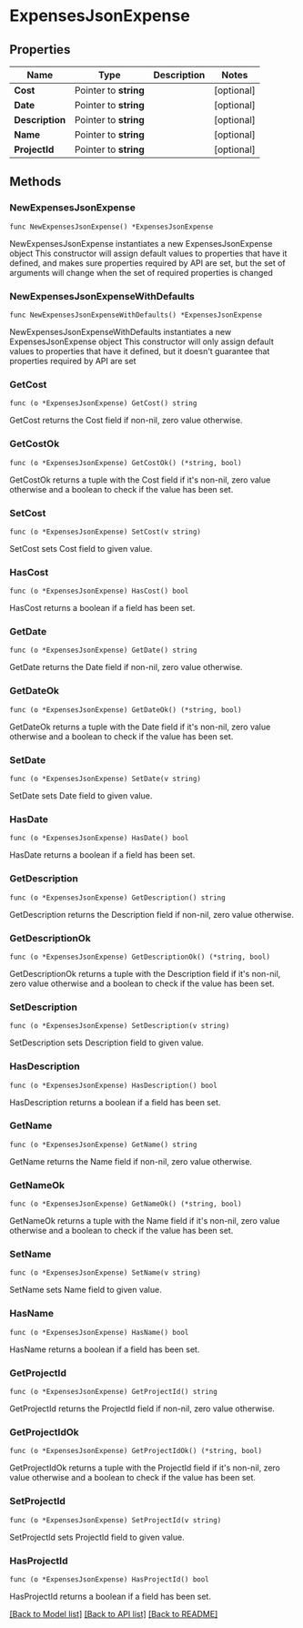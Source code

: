 # ExpensesJsonExpense

## Properties

Name | Type | Description | Notes
------------ | ------------- | ------------- | -------------
**Cost** | Pointer to **string** |  | [optional] 
**Date** | Pointer to **string** |  | [optional] 
**Description** | Pointer to **string** |  | [optional] 
**Name** | Pointer to **string** |  | [optional] 
**ProjectId** | Pointer to **string** |  | [optional] 

## Methods

### NewExpensesJsonExpense

`func NewExpensesJsonExpense() *ExpensesJsonExpense`

NewExpensesJsonExpense instantiates a new ExpensesJsonExpense object
This constructor will assign default values to properties that have it defined,
and makes sure properties required by API are set, but the set of arguments
will change when the set of required properties is changed

### NewExpensesJsonExpenseWithDefaults

`func NewExpensesJsonExpenseWithDefaults() *ExpensesJsonExpense`

NewExpensesJsonExpenseWithDefaults instantiates a new ExpensesJsonExpense object
This constructor will only assign default values to properties that have it defined,
but it doesn't guarantee that properties required by API are set

### GetCost

`func (o *ExpensesJsonExpense) GetCost() string`

GetCost returns the Cost field if non-nil, zero value otherwise.

### GetCostOk

`func (o *ExpensesJsonExpense) GetCostOk() (*string, bool)`

GetCostOk returns a tuple with the Cost field if it's non-nil, zero value otherwise
and a boolean to check if the value has been set.

### SetCost

`func (o *ExpensesJsonExpense) SetCost(v string)`

SetCost sets Cost field to given value.

### HasCost

`func (o *ExpensesJsonExpense) HasCost() bool`

HasCost returns a boolean if a field has been set.

### GetDate

`func (o *ExpensesJsonExpense) GetDate() string`

GetDate returns the Date field if non-nil, zero value otherwise.

### GetDateOk

`func (o *ExpensesJsonExpense) GetDateOk() (*string, bool)`

GetDateOk returns a tuple with the Date field if it's non-nil, zero value otherwise
and a boolean to check if the value has been set.

### SetDate

`func (o *ExpensesJsonExpense) SetDate(v string)`

SetDate sets Date field to given value.

### HasDate

`func (o *ExpensesJsonExpense) HasDate() bool`

HasDate returns a boolean if a field has been set.

### GetDescription

`func (o *ExpensesJsonExpense) GetDescription() string`

GetDescription returns the Description field if non-nil, zero value otherwise.

### GetDescriptionOk

`func (o *ExpensesJsonExpense) GetDescriptionOk() (*string, bool)`

GetDescriptionOk returns a tuple with the Description field if it's non-nil, zero value otherwise
and a boolean to check if the value has been set.

### SetDescription

`func (o *ExpensesJsonExpense) SetDescription(v string)`

SetDescription sets Description field to given value.

### HasDescription

`func (o *ExpensesJsonExpense) HasDescription() bool`

HasDescription returns a boolean if a field has been set.

### GetName

`func (o *ExpensesJsonExpense) GetName() string`

GetName returns the Name field if non-nil, zero value otherwise.

### GetNameOk

`func (o *ExpensesJsonExpense) GetNameOk() (*string, bool)`

GetNameOk returns a tuple with the Name field if it's non-nil, zero value otherwise
and a boolean to check if the value has been set.

### SetName

`func (o *ExpensesJsonExpense) SetName(v string)`

SetName sets Name field to given value.

### HasName

`func (o *ExpensesJsonExpense) HasName() bool`

HasName returns a boolean if a field has been set.

### GetProjectId

`func (o *ExpensesJsonExpense) GetProjectId() string`

GetProjectId returns the ProjectId field if non-nil, zero value otherwise.

### GetProjectIdOk

`func (o *ExpensesJsonExpense) GetProjectIdOk() (*string, bool)`

GetProjectIdOk returns a tuple with the ProjectId field if it's non-nil, zero value otherwise
and a boolean to check if the value has been set.

### SetProjectId

`func (o *ExpensesJsonExpense) SetProjectId(v string)`

SetProjectId sets ProjectId field to given value.

### HasProjectId

`func (o *ExpensesJsonExpense) HasProjectId() bool`

HasProjectId returns a boolean if a field has been set.


[[Back to Model list]](../README.md#documentation-for-models) [[Back to API list]](../README.md#documentation-for-api-endpoints) [[Back to README]](../README.md)


